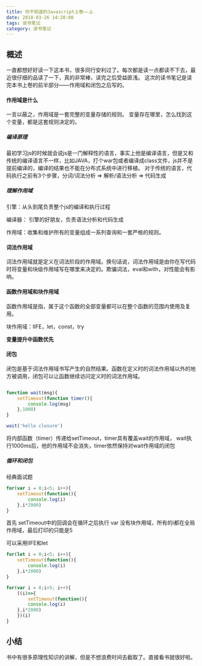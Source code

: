 ```yaml
---
title: 你不知道的Javascript上卷——上
date: 2018-03-26 14:28:08
tags: 读书笔记
category: 读书笔记
---
```

## 概述
一直都想好好读一下这本书，很多同行安利过了。每次都是读一点都读不下去，最近很仔细的品读了一下，真的非常棒，读完之后受益匪浅。
这次的读书笔记是读完本书上卷的前半部分——作用域和闭包之后写的。

#### 作用域是什么
一言以蔽之，作用域是一套完整的变量存储的规则。
变量存在哪里，怎么找到这个变量，都是这套规则决定的。

##### 编译原理
最初学习js的时候就会说js是一门解释性的语言，事实上他是编译语言，但是又和传统的编译语言不一样，比如JAVA，打个war包或者编译成class文件，js并不是提前编译的，编译的结果也不能在分布式系统中进行移植。
对于传统的语言，代码执行之前有3个步骤，分词/词法分析 => 解析/语法分析 => 代码生成

##### 理解作用域
引擎：从头到尾负责整个js的编译和执行过程

编译器： 引擎的好朋友，负责语法分析和代码生成

作用域：收集和维护所有的变量组成一系列查询和一套严格的规则。

#### 词法作用域
词法作用域就是定义在词法阶段的作用域。换句话说，词法作用域是由你在写代码时将变量和块级作用域写在哪里来决定的。欺骗词法，eval和with，对性能会有影响。

#### 函数作用域和块作用域
函数作用域是指，属于这个函数的全部变量都可以在整个函数的范围内使用及复用。
 
块作用域：IIFE，let，const，try

**变量提升中函数优先**

#### 闭包
闭包是基于词法作用域书写产生的自然结果。函数在定义时的词法作用域以外的地方被调用，闭包可以让函数继续访问定义时的词法作用域。

```javascript

function wait(msg){
    setTimeout(function timer(){
        console.log(msg)
    },1000)
}

wait('hello closure')
```
将内部函数（timer）传递给setTimeout，timer具有覆盖wait的作用域，
wait执行1000ms后，他的作用域不会消失，timer依然保持对wait作用域的闭包

##### 循环和闭包
经典面试题
```js
for(var i = 0;i<5; i++){
	setTimeout(function(){
		console.log(i)
	},i*2000)
}
```
首先 setTimeout中的回调会在循环之后执行
var 没有块作用域，所有的i都在全局作用域，最后打印的只能是5

可以采用IIFE和let

```js
for(let i = 0;i<5; i++){
	setTimeout(function(){
		console.log(i)
	},i*2000)
}
```

```js
for(var i = 0;i<5; i++){
	((i)=>{
		setTimeout(function(){
		console.log(i)
	},i*2000)
	})(i)
}
```

## 小结
书中有很多原理性知识的讲解，但是不想浪费时间去截取了。直接看书就很好啦。